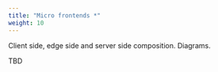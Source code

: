 ```yaml
---
title: "Micro frontends *"
weight: 10
---
```


Client side, edge side and server side composition. Diagrams.

TBD
